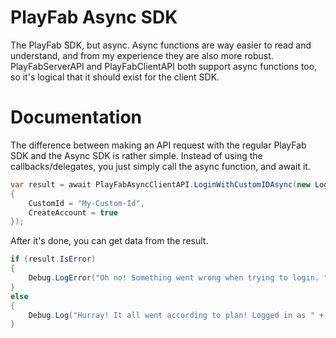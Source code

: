 # PlayFab Async SDK
The PlayFab SDK, but async.
Async functions are way easier to read and understand, and from my experience they are also more robust.
PlayFabServerAPI and PlayFabClientAPI both support async functions too, so it's logical that it should exist for the client SDK.

# Documentation
The difference between making an API request with the regular PlayFab SDK and the Async SDK is rather simple.
Instead of using the callbacks/delegates, you just simply call the async function, and await it.
```cs
var result = await PlayFabAsyncClientAPI.LoginWithCustomIDAsync(new LoginWithCustomIDRequest
{
    CustomId = "My-Custom-Id",
    CreateAccount = true
});
```

After it's done, you can get data from the result.
```cs
if (result.IsError)
{
    Debug.LogError("Oh no! Something went wrong when trying to login. "  + result.Error.ErrorMessage);
}
else
{
    Debug.Log("Hurray! It all went according to plan! Logged in as " + loginResult.Result.PlayFabId);
}
```
